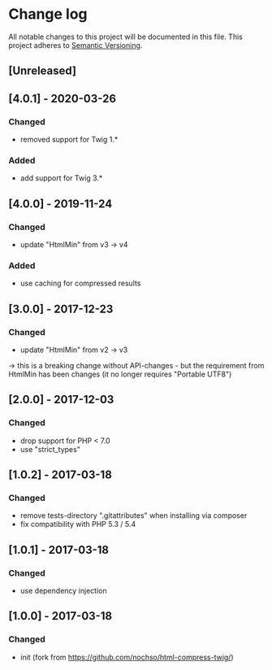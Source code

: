 # Change log
All notable changes to this project will be documented in this file.
This project adheres to [Semantic Versioning](http://semver.org/).

## [Unreleased]

## [4.0.1] - 2020-03-26
### Changed
- removed support for Twig 1.*
### Added
- add support for Twig 3.*


## [4.0.0] - 2019-11-24
### Changed
- update "HtmlMin" from v3 -> v4
### Added
- use caching for compressed results


## [3.0.0] - 2017-12-23
### Changed
- update "HtmlMin" from v2 -> v3

-> this is a breaking change without API-changes - but the requirement 
   from HtmlMin has been changes (it no longer requires "Portable UTF8")


## [2.0.0] - 2017-12-03
### Changed
- drop support for PHP < 7.0
- use "strict_types"


## [1.0.2] - 2017-03-18
### Changed
- remove tests-directory ".gitattributes" when installing via composer
- fix compatibility with PHP 5.3 / 5.4


## [1.0.1] - 2017-03-18
### Changed
- use dependency injection


## [1.0.0] - 2017-03-18
### Changed
- init (fork from https://github.com/nochso/html-compress-twig/)

